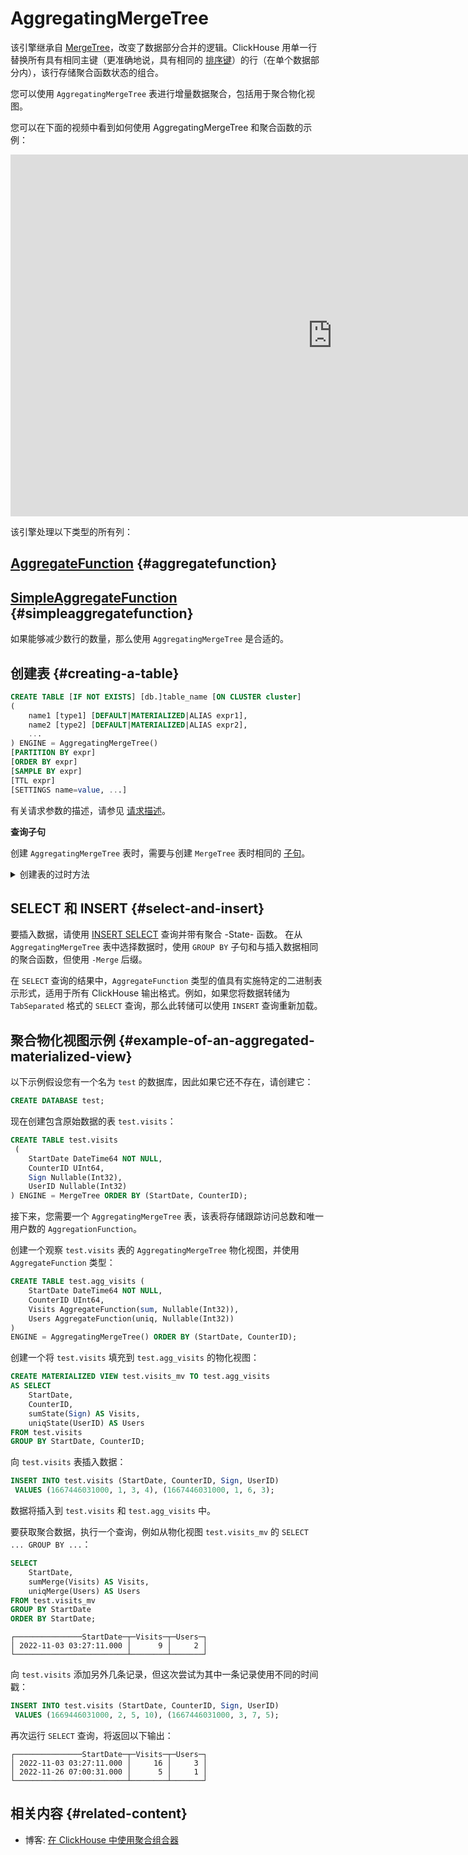 
# AggregatingMergeTree

该引擎继承自 [MergeTree](/engines/table-engines/mergetree-family/versionedcollapsingmergetree)，改变了数据部分合并的逻辑。ClickHouse 用单一行替换所有具有相同主键（更准确地说，具有相同的 [排序键](../../../engines/table-engines/mergetree-family/mergetree.md)）的行（在单个数据部分内），该行存储聚合函数状态的组合。

您可以使用 `AggregatingMergeTree` 表进行增量数据聚合，包括用于聚合物化视图。

您可以在下面的视频中看到如何使用 AggregatingMergeTree 和聚合函数的示例：
<div class='vimeo-container'>
<iframe width="1030" height="579" src="https://www.youtube.com/embed/pryhI4F_zqQ" title="Aggregation States in ClickHouse" frameborder="0" allow="accelerometer; autoplay; clipboard-write; encrypted-media; gyroscope; picture-in-picture; web-share" referrerpolicy="strict-origin-when-cross-origin" allowfullscreen></iframe>
</div>

该引擎处理以下类型的所有列：

## [AggregateFunction](../../../sql-reference/data-types/aggregatefunction.md) {#aggregatefunction}
## [SimpleAggregateFunction](../../../sql-reference/data-types/simpleaggregatefunction.md) {#simpleaggregatefunction}

如果能够减少数行的数量，那么使用 `AggregatingMergeTree` 是合适的。

## 创建表 {#creating-a-table}

```sql
CREATE TABLE [IF NOT EXISTS] [db.]table_name [ON CLUSTER cluster]
(
    name1 [type1] [DEFAULT|MATERIALIZED|ALIAS expr1],
    name2 [type2] [DEFAULT|MATERIALIZED|ALIAS expr2],
    ...
) ENGINE = AggregatingMergeTree()
[PARTITION BY expr]
[ORDER BY expr]
[SAMPLE BY expr]
[TTL expr]
[SETTINGS name=value, ...]
```

有关请求参数的描述，请参见 [请求描述](../../../sql-reference/statements/create/table.md)。

**查询子句**

创建 `AggregatingMergeTree` 表时，需要与创建 `MergeTree` 表时相同的 [子句](../../../engines/table-engines/mergetree-family/mergetree.md)。

<details markdown="1">

<summary>创建表的过时方法</summary>

:::note
请勿在新项目中使用此方法，如有可能，将旧项目切换到上述方法。
:::

```sql
CREATE TABLE [IF NOT EXISTS] [db.]table_name [ON CLUSTER cluster]
(
    name1 [type1] [DEFAULT|MATERIALIZED|ALIAS expr1],
    name2 [type2] [DEFAULT|MATERIALIZED|ALIAS expr2],
    ...
) ENGINE [=] AggregatingMergeTree(date-column [, sampling_expression], (primary, key), index_granularity)
```

所有参数的含义与 `MergeTree` 相同。
</details>

## SELECT 和 INSERT {#select-and-insert}

要插入数据，请使用 [INSERT SELECT](../../../sql-reference/statements/insert-into.md) 查询并带有聚合 -State- 函数。
在从 `AggregatingMergeTree` 表中选择数据时，使用 `GROUP BY` 子句和与插入数据相同的聚合函数，但使用 `-Merge` 后缀。

在 `SELECT` 查询的结果中，`AggregateFunction` 类型的值具有实施特定的二进制表示形式，适用于所有 ClickHouse 输出格式。例如，如果您将数据转储为 `TabSeparated` 格式的 `SELECT` 查询，那么此转储可以使用 `INSERT` 查询重新加载。

## 聚合物化视图示例 {#example-of-an-aggregated-materialized-view}

以下示例假设您有一个名为 `test` 的数据库，因此如果它还不存在，请创建它：

```sql
CREATE DATABASE test;
```

现在创建包含原始数据的表 `test.visits`：

```sql
CREATE TABLE test.visits
 (
    StartDate DateTime64 NOT NULL,
    CounterID UInt64,
    Sign Nullable(Int32),
    UserID Nullable(Int32)
) ENGINE = MergeTree ORDER BY (StartDate, CounterID);
```

接下来，您需要一个 `AggregatingMergeTree` 表，该表将存储跟踪访问总数和唯一用户数的 `AggregationFunction`。

创建一个观察 `test.visits` 表的 `AggregatingMergeTree` 物化视图，并使用 `AggregateFunction` 类型：

```sql
CREATE TABLE test.agg_visits (
    StartDate DateTime64 NOT NULL,
    CounterID UInt64,
    Visits AggregateFunction(sum, Nullable(Int32)),
    Users AggregateFunction(uniq, Nullable(Int32))
)
ENGINE = AggregatingMergeTree() ORDER BY (StartDate, CounterID);
```

创建一个将 `test.visits` 填充到 `test.agg_visits` 的物化视图：

```sql
CREATE MATERIALIZED VIEW test.visits_mv TO test.agg_visits
AS SELECT
    StartDate,
    CounterID,
    sumState(Sign) AS Visits,
    uniqState(UserID) AS Users
FROM test.visits
GROUP BY StartDate, CounterID;
```

向 `test.visits` 表插入数据：

```sql
INSERT INTO test.visits (StartDate, CounterID, Sign, UserID)
 VALUES (1667446031000, 1, 3, 4), (1667446031000, 1, 6, 3);
```

数据将插入到 `test.visits` 和 `test.agg_visits` 中。

要获取聚合数据，执行一个查询，例如从物化视图 `test.visits_mv` 的 `SELECT ... GROUP BY ...`：

```sql
SELECT
    StartDate,
    sumMerge(Visits) AS Visits,
    uniqMerge(Users) AS Users
FROM test.visits_mv
GROUP BY StartDate
ORDER BY StartDate;
```

```text
┌───────────────StartDate─┬─Visits─┬─Users─┐
│ 2022-11-03 03:27:11.000 │      9 │     2 │
└─────────────────────────┴────────┴───────┘
```

向 `test.visits` 添加另外几条记录，但这次尝试为其中一条记录使用不同的时间戳：

```sql
INSERT INTO test.visits (StartDate, CounterID, Sign, UserID)
 VALUES (1669446031000, 2, 5, 10), (1667446031000, 3, 7, 5);
```

再次运行 `SELECT` 查询，将返回以下输出：

```text
┌───────────────StartDate─┬─Visits─┬─Users─┐
│ 2022-11-03 03:27:11.000 │     16 │     3 │
│ 2022-11-26 07:00:31.000 │      5 │     1 │
└─────────────────────────┴────────┴───────┘
```

## 相关内容 {#related-content}

- 博客: [在 ClickHouse 中使用聚合组合器](https://clickhouse.com/blog/aggregate-functions-combinators-in-clickhouse-for-arrays-maps-and-states)
